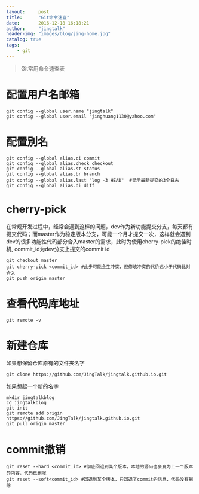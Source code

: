 ```yaml
---
layout:     post
title:      "Git命令速查"
date:       2016-12-18 16:18:21
author:     "jingtalk"
header-img: "images/blog/jing-home.jpg"
catalog: true
tags:
    - git
---
```


> Git常用命令速查表  

# 配置用户名邮箱

    git config --global user.name "jingtalk"
    git config --global user.email "jinghuang1130@yahoo.com"

# 配置別名
    git config --global alias.ci commit
    git config --global alias.check checkout
    git config --global alias.st status
    git config --global alias.br branch
    git config --global alias.last "log -3 HEAD"  #显示最新提交的3个日志
    git config --global alias.di diff

# cherry-pick

在常规开发过程中，经常会遇到这样的问题，dev作为新功能提交分支，每天都有提交代码；而master作为稳定版本分支，可能一个月才提交一次，这样就会遇到dev的很多功能性代码部分合入master的需求，此时为使用cherry-pick的绝佳时机, commit_id为dev分支上提交的commit id

    git checkout master
    git cherry-pick <commit_id> #此步可能会生冲突，但修改冲突的代价远小于代码比对合入
    git push origin master

# 查看代码库地址
    git remote -v

# 新建仓库

如果想保留仓库原有的文件夹名字

    git clone https://github.com/JingTalk/jingtalk.github.io.git

如果想起一个新的名字

    mkdir jingtalkblog
    cd jingtalkblog
    git init
    git remote add origin https://github.com/JingTalk/jingtalk.github.io.git
    git pull origin master

# commit撤销
    git reset --hard <commit_id> #彻底回退到某个版本，本地的源码也会变为上一个版本的内容，代码已删除
    git reset --soft<commit_id> #回退到某个版本，只回退了commit的信息，代码没有删除
